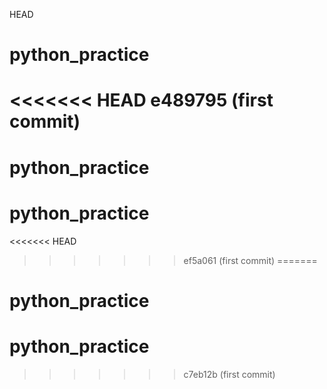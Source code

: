 HEAD
# python_practice
<<<<<<< HEAD
 e489795 (first commit)
=======
# python_practice
# python_practice
<<<<<<< HEAD
>>>>>>> ef5a061 (first commit)
=======
# python_practice
# python_practice
>>>>>>> c7eb12b (first commit)
